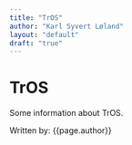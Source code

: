 ```yaml
---
title: "TrOS"
author: "Karl Syvert Løland"
layout: "default"
draft: "true"
---
```


# TrOS

Some information about TrOS.

Written by: {{page.author}}
